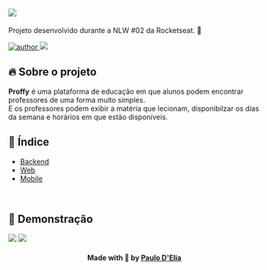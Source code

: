 <h1>
  <img src="http://drive.google.com/uc?export=view&id=1W_f_dTYSv8JBjCmxqmBGffqRZ-lWINhg"/>
</h1>

Projeto desenvolvido durante a NLW #02 da Rocketseat. 🚀

<p>
  <a href="https://github.com/paulohdelia">
      <img src="https://img.shields.io/badge/author-paulohdelia-important?style=flat-square" alt="author">
  </a>
  <img src="https://img.shields.io/github/languages/count/paulohdelia/proffy?color=important&style=flat-square">
</p>

## 🔥 Sobre o projeto

**Proffy** é uma plataforma de educação em que alunos podem encontrar professores de uma forma muito simples. <br>
E os professores podem exibir a matéria que lecionam, disponibilzar os dias da semana e horários em que estão disponíveis. 

## 📖 Índice

- [Backend](./api)
- [Web](./web)
- [Mobile](./mobile)

<br>

## :gem: Demonstração

<img src="http://drive.google.com/uc?export=view&id=1qW1lEDcG1Qy2yB_ITJJkA1Ywr7DC16B3" >

<img src="http://drive.google.com/uc?export=view&id=1tSPYsHlQlulMYZi6Zp3cAXr8KQT-qPzO" >

<h4 align=center>Made with 🧡 by <a href="https://www.linkedin.com/in/paulodelia/">Paulo D'Elia</a></h4>
